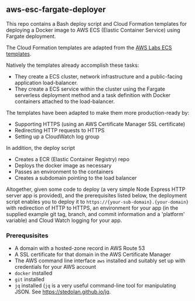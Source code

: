 ## aws-esc-fargate-deployer

This repo contains a Bash deploy script and Cloud Formation templates for deploying a Docker image to AWS ECS (Elastic 
Container Service) using Fargate deployment.

The Cloud Formation templates are adapted from the [AWS Labs ECS templates](https://github.com/awslabs/aws-cloudformation-templates/tree/master/aws/services/ECS).

Natively the templates already accomplish these tasks:

* They create a ECS cluster, network infrastructure and a public-facing application load-balancer.
* They create a ECS service within the cluster using the Fargate serverless deployment method and a task definition 
with Docker containers attached to the load-balancer.

The templates have been adapted to make them more production-ready by:

* Supporting HTTPS (using an AWS Certificate Manager SSL certificate)
* Redirecting HTTP requests to HTTPS
* Setting up a CloudWatch log group

In addition, the deploy script

* Creates a ECR (Elastic Container Registry) repo
* Deploys the docker image as necessary
* Passes an environment to the containers
* Creates a subdomain pointing to the load balancer

Altogether, given some code to deploy (a very simple Node Express HTTP server app is provided), and the prerequisites listed 
below, the deployment script enables you to deploy it to `https://{your-sub-domain}.{your-domain}` with redirection of 
HTTP to HTTPS, an environment for your app (in the supplied example git tag, branch, and commit information and a 
'platform' variable) and Cloud Watch logging for your app.

### Prerequsisites

* A domain with a hosted-zone record in AWS Route 53
* A SSL certificate for that domain in the AWS Certificate Manager
* The AWS command line interface `aws` installed and suitably set up with credentials for your AWS account
* `docker` installed
* `git` installed
* `jq` installed (`jq` is a very useful command-line tool for manipulating JSON. See https://stedolan.github.io/jq.


 